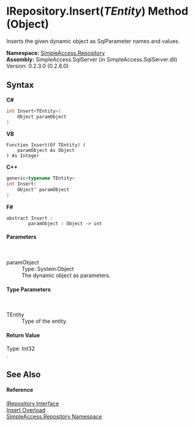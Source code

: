 # IRepository.Insert(*TEntity*) Method (Object)
 

Inserts the given dynamic object as SqlParameter names and values.

**Namespace:**&nbsp;<a href="N_SimpleAccess_Repository">SimpleAccess.Repository</a><br />**Assembly:**&nbsp;SimpleAccess.SqlServer (in SimpleAccess.SqlServer.dll) Version: 0.2.3.0 (0.2.8.0)

## Syntax

**C#**<br />
``` C#
int Insert<TEntity>(
	Object paramObject
)

```

**VB**<br />
``` VB
Function Insert(Of TEntity) ( 
	paramObject As Object
) As Integer
```

**C++**<br />
``` C++
generic<typename TEntity>
int Insert(
	Object^ paramObject
)
```

**F#**<br />
``` F#
abstract Insert : 
        paramObject : Object -> int 

```


#### Parameters
&nbsp;<dl><dt>paramObject</dt><dd>Type: System.Object<br />The dynamic object as parameters.</dd></dl>

#### Type Parameters
&nbsp;<dl><dt>TEntity</dt><dd>Type of the entity.</dd></dl>

#### Return Value
Type: Int32<br />.

## See Also


#### Reference
<a href="T_SimpleAccess_Repository_IRepository">IRepository Interface</a><br /><a href="Overload_SimpleAccess_Repository_IRepository_Insert">Insert Overload</a><br /><a href="N_SimpleAccess_Repository">SimpleAccess.Repository Namespace</a><br />
